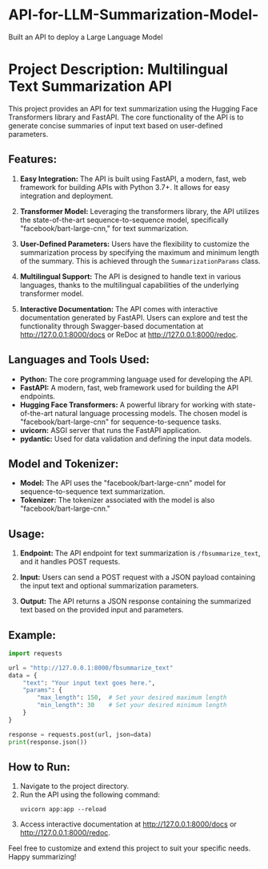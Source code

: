 # API-for-LLM-Summarization-Model-
Built an API to deploy a Large Language Model

# Project Description: Multilingual Text Summarization API

This project provides an API for text summarization using the Hugging Face Transformers library and FastAPI. The core functionality of the API is to generate concise summaries of input text based on user-defined parameters.

## Features:
1. **Easy Integration:** The API is built using FastAPI, a modern, fast, web framework for building APIs with Python 3.7+. It allows for easy integration and deployment.

2. **Transformer Model:** Leveraging the transformers library, the API utilizes the state-of-the-art sequence-to-sequence model, specifically "facebook/bart-large-cnn," for text summarization.

3. **User-Defined Parameters:** Users have the flexibility to customize the summarization process by specifying the maximum and minimum length of the summary. This is achieved through the `SummarizationParams` class.

4. **Multilingual Support:** The API is designed to handle text in various languages, thanks to the multilingual capabilities of the underlying transformer model.

5. **Interactive Documentation:** The API comes with interactive documentation generated by FastAPI. Users can explore and test the functionality through Swagger-based documentation at http://127.0.0.1:8000/docs or ReDoc at http://127.0.0.1:8000/redoc.

## Languages and Tools Used:
- **Python:** The core programming language used for developing the API.
- **FastAPI:** A modern, fast, web framework used for building the API endpoints.
- **Hugging Face Transformers:** A powerful library for working with state-of-the-art natural language processing models. The chosen model is "facebook/bart-large-cnn" for sequence-to-sequence tasks.
- **uvicorn:** ASGI server that runs the FastAPI application.
- **pydantic:** Used for data validation and defining the input data models.

## Model and Tokenizer:
- **Model:** The API uses the "facebook/bart-large-cnn" model for sequence-to-sequence text summarization.
- **Tokenizer:** The tokenizer associated with the model is also "facebook/bart-large-cnn."

## Usage:
1. **Endpoint:** The API endpoint for text summarization is `/fbsummarize_text`, and it handles POST requests.

2. **Input:** Users can send a POST request with a JSON payload containing the input text and optional summarization parameters.

3. **Output:** The API returns a JSON response containing the summarized text based on the provided input and parameters.

## Example:
```python
import requests

url = "http://127.0.0.1:8000/fbsummarize_text"
data = {
    "text": "Your input text goes here.",
    "params": {
        "max_length": 150,  # Set your desired maximum length
        "min_length": 30    # Set your desired minimum length
    }
}

response = requests.post(url, json=data)
print(response.json())
```

## How to Run:
1. Navigate to the project directory.
2. Run the API using the following command:
   ```
   uvicorn app:app --reload
   ```
3. Access interactive documentation at http://127.0.0.1:8000/docs or http://127.0.0.1:8000/redoc.

Feel free to customize and extend this project to suit your specific needs. Happy summarizing!
